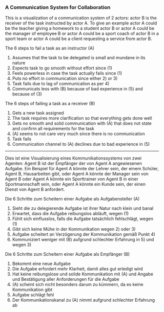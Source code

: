 ### A Communication System for Collaboration


This is a visualization of a communication system of 2 actors: actor B is the receiver of the task instructed by actor A. To give an example actor A could be the teacher giving a homework to a student actor B or actor A could be the manager of employee B or actor A could be a sport coach of actor B in a sport team or actor A could be a client requesting a service from actor B.

The 6 steps to fail a task as an instructor (A)

1. Assumes that the task to be delegated is small and mundane in its nature
2. Expects task to go smooth without effort since (1)
3. Feels powerless in case the task actually fails since (1)
4. Puts no effort in communication since either 2) or 3)
5. Task fails due to lag of communication as per 4)
6. Communicats less with (B) because of bad experience in (5) and because of (3)

The 6 steps of failing a task as a receiver (B)
1. Gets a new task assigned
2. The task requires more clarification so that everything gets done well
3. Gets no smooth and solid communication with (A) that does not state and confirm all requirements for the task
4. (A) seems to not care very much since there is no communication
5. Task fails
6. Communication channel to (A) declines due to bad experience in (5)

-----------

Dies ist eine Visualisierung eines Kommunikationssystems von zwei Agenten: Agent B ist der Empfänger der von Agent A angewiesenen Aufgabe. Ein Beispiel für Agent A könnte der Lehrer sein, der einem Schüler, Agent B, Hausarbeiten gibt, oder Agent A könnte der Manager sein von Agent B oder Agent A könnte ein Sporttrainer von Agent B in einer Sportmannschaft sein, oder Agent A könnte ein Kunde sein, der einen Dienst von Agent B anfordert.

Die 6 Schritte zum Scheitern einer Aufgabe als Aufgabensteller (A)

1. Sieht die zu delegierende Aufgabe ist ihrer Natur nach klein und banal
2. Erwartet, dass die Aufgabe reibungslos abläuft, wegen (1)
3. Fühlt sich einflusslos, falls die Aufgabe tatsächlich fehlschlägt, wegen (1)
4. Gibt sich keine Mühe in der Kommunikation wegen 2) oder 3)
5. Aufgabe scheitert an Verzögerung der Kommunikation gemäß Punkt 4)
6. Kommuniziert weniger mit (B) aufgrund schlechter Erfahrung in 5) und wegen 3)

Die 6 Schritte zum Scheitern einer Aufgabe als Empfänger (B)
1. Bekommt eine neue Aufgabe
2. Die Aufgabe erfordert mehr Klarheit, damit alles gut erledigt wird
3. Hat keine reibungslose und solide Kommunikation mit (A) und Angabe und Bestätigung aller Anforderungen für die Aufgabe
4. (A) scheint sich nicht besonders darum zu kümmern, da es keine Kommunikation gibt
5. Aufgabe schlägt fehl
6. Der Kommunikationskanal zu (A) nimmt aufgrund schlechter Erfahrung ab
